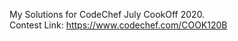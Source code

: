 My Solutions for CodeChef July CookOff 2020. <br />
Contest Link: https://www.codechef.com/COOK120B
